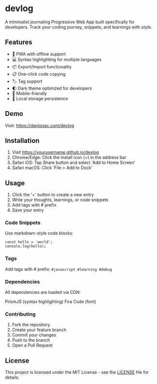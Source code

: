 # devlog

A minimalist journaling Progressive Web App built specifically for developers. Track your coding journey, snippets, and learnings with style.

## Features

- 📱 PWA with offline support
- 💻 Syntax highlighting for multiple languages
- 📦 Export/Import functionality
- 📋 One-click code copying
- 🏷️ Tag support
- 🌓 Dark theme optimized for developers
- 📱 Mobile-friendly
- 💾 Local storage persistence

## Demo

Visit: https://daniissac.com/devlog

## Installation

1. Visit https://yourusername.github.io/devlog
2. Chrome/Edge: Click the install icon (+) in the address bar
3. Safari iOS: Tap Share button and select 'Add to Home Screen'
4. Safari macOS: Click 'File > Add to Dock'

## Usage

1. Click the '+' button to create a new entry
2. Write your thoughts, learnings, or code snippets
3. Add tags with # prefix
4. Save your entry

### Code Snippets

Use markdown-style code blocks:

    
    const hello = 'world';
    console.log(hello);
    

### Tags

Add tags with # prefix:
`#javascript #learning #debug`

### Dependencies

All dependencies are loaded via CDN:

PrismJS (syntax highlighting)
Fira Code (font)

### Contributing

1. Fork the repository
2. Create your feature branch
3. Commit your changes
4. Push to the branch
5. Open a Pull Request

## License

This project is licensed under the MIT License - see the [LICENSE](LICENSE) file for details.



